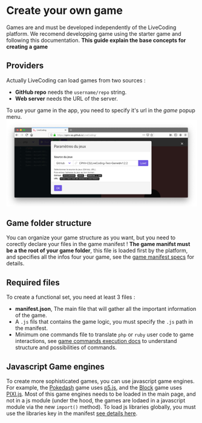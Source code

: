 # Create your own game

Games are and must be developed independently of the LiveCoding platform.
We recomend developping game using the starter game and following this documentation.
**This guide explain the base concepts for creating a game**

## Providers

Actually LiveCoding can load games from two sources :
* **GitHub repo** needs the `username/repo` string.
* **Web server** needs the URL of the server.

To use your game in the app, you need to specify it's url in the *game* popup menu.
![Game popup menu](../images/game_settings_menu.jpg)

## Game folder structure

You can organize your game structure as you want, but you need to corectly declare your files in the game manifest ! **The game manifst must be a the root of your game folder**, this file is loaded first by the platform, and specifies all the infos four your game, see the [game manifest specs](./game_manifest_specs.md) for details.

## Required files

To create a functional set, you need at least 3 files :

* **manifest.json**, The main file that will gather all the important information of the game.
* A `.js` fils that contains the game logic, you must specify the `.js` path in the manifest.
* Minimum one commands file to translate `php` or `ruby` user code to game interactions, see [game commands execution docs](./game_commands_execution.md) to understand structure and possibilities of commands.

## Javascript Game engines

To create more sophisticated games, you can use javascript game engines. For example, the [Pokedash](https://github.com/CPNV-ES/LiveCoding-Pokedash-Game) game uses [p5.js](https://p5js.org/), and the [Block](https://github.com/bastiennicoud/LiveCoding-Block-Game) game uses [PIXI.js](http://www.pixijs.com/).
Most of this game engines needs to be loaded in the main page, and not in a js module (under the hood, the games are lodaed in a javascript module via the new `import()` method). To load js libraries globally, you must use the libraries key in the manifest [see details here](./game_manifest_specs.md#data->-libraries).